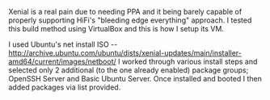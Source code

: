Xenial is a real pain due to needing PPA and it being barely capable of properly supporting HiFi's "bleeding edge everything" approach.  I tested this build method using VirtualBox and this is how I setup its VM.

I used Ubuntu's net install ISO -- http://archive.ubuntu.com/ubuntu/dists/xenial-updates/main/installer-amd64/current/images/netboot/
I worked through various install steps and selected only 2 additional (to the one already enabled) package groups; OpenSSH Server and Basic Ubuntu Server.
Once installed and booted I then added packages via list provided.
